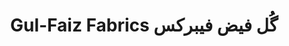 ---
title: "Gul-Faiz Fabrics گُل فیض فیبرکس"
url: /karachi/gul-faiz-fabrics-gul-fyd-fybrkhs/
shop: clothes
---